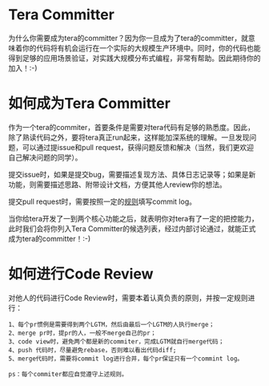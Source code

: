 # Tera Committer
为什么你需要成为tera的committer？因为你一旦成为了tera的committer，就意味着你的代码将有机会运行在一个实际的大规模生产环境中。同时，你的代码也能得到足够的应用场景验证，对实践大规模分布式编程，非常有帮助。因此期待你的加入！:-)


# 如何成为Tera Committer
作为一个tera的commiter，首要条件是需要对tera代码有足够的熟悉度。因此，除了熟读代码之外，要将tera真正run起来，这样能加深系统的理解。一旦发现问题，可以通过提issue和pull request，获得问题反馈和解决（当然，我们更欢迎自己解决问题的同学）。

提交issue时，如果是提交bug，需要描述复现方法、具体日志记录等；如果是新功能，则需要描述思路、附带设计文档，方便其他人review你的想法。

提交pull request时，需要按照一定的[规则](../en/contributor.md)填写commit log。

当你给tera开发了一到两个核心功能之后，就表明你对tera有了一定的把控能力，此时我们会将你列入Tera Committer的候选列表，经过内部讨论通过，就能正式成为tera的committer！:-)

# 如何进行Code Review
对他人的代码进行Code Review时，需要本着认真负责的原则，并按一定规则进行：

	1、每个pr惯例是需要得到两个LGTM，然后由最后一个LGTM的人执行merge；
	2、merge pr时，提pr的人，一般不merge自己的pr；
	3、code view时，避免两个都是新的commiter，完成LGTM就自行merge代码；
    4、push 代码时，尽量避免rebase，否则难以看出代码diff;
	5、merge代码时，需要将commit log进行合并，每个pr保证只有一个commint log。

	ps：每个commiter都应自觉遵守上述规则。
